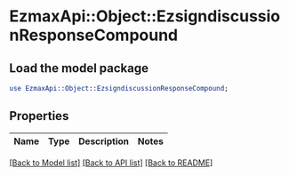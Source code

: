 # EzmaxApi::Object::EzsigndiscussionResponseCompound

## Load the model package
```perl
use EzmaxApi::Object::EzsigndiscussionResponseCompound;
```

## Properties
Name | Type | Description | Notes
------------ | ------------- | ------------- | -------------

[[Back to Model list]](../README.md#documentation-for-models) [[Back to API list]](../README.md#documentation-for-api-endpoints) [[Back to README]](../README.md)


